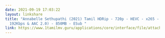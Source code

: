 ```yaml
---
date: 2021-09-19 17:03:22
layout: linkshare
title: "Annabelle Sethupathi (2021) Tamil HDRip - 720p - HEVC - x265 - (DD+5.1 -
  192Kbps & AAC 2.0) - 850MB - ESub "
link: https://www.1tamilmv.guru/applications/core/interface/file/attachment.php?id=82461&key=03e76955f989dc5e8d25876f0c340aee
---
```

